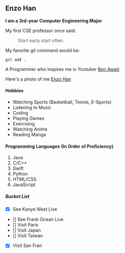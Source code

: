 ## Enzo Han 
**I am a 3rd-year Computer Engineering Major**

My first CSE professor once said:
> Start early start often.

My favorite git command would be:
```
git add .
```

A Programmer who inspires me is Youtuber [Ben Awad](https://www.youtube.com/channel/UC-8QAzbLcRglXeN_MY9blyw).

Here's a photo of me [Enzo Han](enzo_4.JPEG)

#### Hobbies
- Watching Sports (Basketball, Tennis, E-Sports)
- Listening to Music
- Coding
- Playing Games
- Exercising
- Watching Anime
- Reading Manga

#### Programming Languages (In Order of Proficiency)
1. Java
2. C/C++
3. Swift
4. Python
5. HTML/CSS
6. JavaScript

##### Bucket List
- [X] See Kanye West Live
- [] See Frank Ocean Live
- [] Visit Paris
- [] Visit Japan
- [] Visit Taiwan
- [X] Visit San Fran



